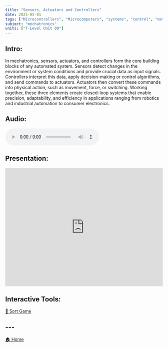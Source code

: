 ```yaml
---
title: "Sensors, Actuators and Controllers"
date: 2025-05-01
tags: ["Microcontrollers", "Microcomputers", "systems", "control", "motors", "sensors"]
subject: "mechatronics"
units: ["T-Level Unit 09"]
---
```


## Intro:

In mechatronics, sensors, actuators, and controllers form the core building blocks of any automated system. Sensors detect changes in the environment or system conditions and provide crucial data as input signals. Controllers interpret this data, apply decision-making or control algorithms, and send commands to actuators. Actuators then convert these commands into physical action, such as movement, force, or switching. Working together, these three elements create closed-loop systems that enable precision, adaptability, and efficiency in applications ranging from robotics and industrial automation to consumer electronics.

## Audio:

<audio controls>
    <source src="https://EngineeringShare.github.io/engineering-hub/audio/Sensors Actuators and Controllers.mp3" type="audio/mpeg">
    Your browser does not support the audio element.
</audio>

## Presentation:

<div style="position: relative; width: 100%; height: 0; padding-top: 75%;">
    <iframe src="https://EngineeringShare.github.io/engineering-hub/presentations/Sensors, Actuators and Microcontrollers.pdf" 
        style="position: absolute; top: 0; left: 0; width: 100%; height: 100%; border: none;">
    </iframe>
</div>

## Interactive Tools:

<a href="https://engineeringshare.github.io/engineering-hub/interactive/Sensors%20Actuators%20&%20Controllers%20Sort.html">🧩 Sort Game</a>

## ---

<a href="https://engineeringshare.github.io/engineering-hub">🏠 Home</a>
